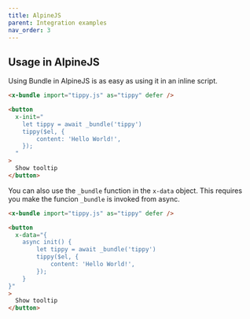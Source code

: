 ```yaml
---
title: AlpineJS
parent: Integration examples
nav_order: 3
---
```


## Usage in AlpineJS

Using Bundle in AlpineJS is as easy as using it in an inline script.

```html
<x-bundle import="tippy.js" as="tippy" defer />

<button
  x-init="
    let tippy = await _bundle('tippy')
    tippy($el, {
        content: 'Hello World!',
    });
  "
>
  Show tooltip
</button>
```

You can also use the `_bundle` function in the `x-data` object. This requires you make the funcion `_bundle` is invoked from async.

```html
<x-bundle import="tippy.js" as="tippy" defer />

<button
  x-data="{
    async init() {
        let tippy = await _bundle('tippy')
        tippy($el, {
            content: 'Hello World!',
        });
    }
}"
>
  Show tooltip
</button>
```
